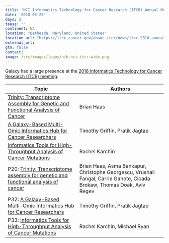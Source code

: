 ```yaml
---
title: "NCI Informatics Technology for Cancer Research (ITCR) Annual Meeting 2018"
date: '2018-05-23'
days: 2
tease: ""
continent: NA
location: "Bethesda, Maryland, United States"
location_url: "https://itcr.cancer.gov/about-itcr/news/itcr-2018-annual-meeting-presentations-now-available#"
external_url: 
gtn: false
contact: 
image: /src/images/logos/nih-nci-itcr-wide.png
---
```


Galaxy had a large presence at the [2018 Informatics Technology for Cancer Research (ITCR) meeting](https://itcr.cancer.gov/about-itcr/news/itcr-2018-annual-meeting-presentations-now-available#):

| Topic | Authors |
| ---- | ---- |
| [Trinity: Transcriptome Assembly for Genetic and Functional Analysis of Cancer](https://drive.google.com/file/d/1zXG_DvdHRPS9f1P_2o_JR9DusGRaZhoo/view?usp=sharing) | Brian Haas |
| [A Galaxy-Based Multi-Omic Informatics Hub for Cancer Researchers](https://drive.google.com/file/d/1Q7ILl9iCn-YdBpJFoqXYgBhe6AKzRWVT/view?usp=sharing) | Timothy Griffin, Pratik Jagtap |
| [Informatics Tools for High-Throughput Analysis of Cancer Mutations](https://drive.google.com/file/d/1cL804Sgikj6CD5cCu0Cqr8KVMU8ymIaN/view?usp=sharing) | Rachel Karchin |
| P20: [Trinity: Transcriptome assembly for genetic and functional analysis of cancer](https://itcr.cancer.gov/sites/default/files/ITCR%202018%20Annual%20Meeting%20Poster%20Abstract%20Book.pdf#page=26)| Brian Haas, Asma Bankapur, Christophe Georgescu, Vrushali Fangal, Carrie Ganote, Cicada Brokaw, Thomas Doak, Aviv Regev |
| P32: [A Galaxy-Based Multi-Omic Informatics Hub for Cancer Researchers](https://itcr.cancer.gov/sites/default/files/ITCR%202018%20Annual%20Meeting%20Poster%20Abstract%20Book.pdf#page=38) | Timothy Griffin, Pratik Jagtap |
| P33: [Informatics Tools for High-Throughput Analysis of Cancer Mutations](https://itcr.cancer.gov/sites/default/files/ITCR%202018%20Annual%20Meeting%20Poster%20Abstract%20Book.pdf#page=39) | Rachel Karchin, Michael Ryan |
